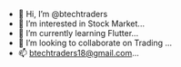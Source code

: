 - 👋 Hi, I’m @btechtraders
- 👀 I’m interested in Stock Market...
- 🌱 I’m currently learning Flutter...
- 💞️ I’m looking to collaborate on Trading ...
- 📫 btechtraders18@gmail.com...

<!---
btechtraders/btechtraders is a ✨ special ✨ repository because its `README.md` (this file) appears on your GitHub profile.
You can click the Preview link to take a look at your changes.
--->
